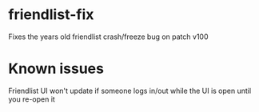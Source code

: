 # friendlist-fix
Fixes the years old friendlist crash/freeze bug on patch v100

# Known issues
Friendlist UI won't update if someone logs in/out while the UI is open until you re-open it
